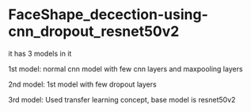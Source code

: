 # FaceShape_decection-using-cnn_dropout_resnet50v2

it has 3 models in it

1st model: normal cnn model with few cnn layers and maxpooling layers

2nd model: 1st model with few dropout layers

3rd model: Used transfer learning concept, base model is resnet50v2
